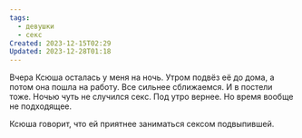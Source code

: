 ```yaml
---
tags:
  - девушки
  - секс
Created: 2023-12-15T02:29
Updated: 2023-12-28T01:18
---
```

Вчера Ксюша осталась у меня на ночь. Утром подвёз её до дома, а потом она пошла на работу. Все сильнее сближаемся. И в постели тоже. Ночью чуть не случился секс. Под утро вернее. Но время вообще не подходящее.

Ксюша говорит, что ей приятнее заниматься сексом подвыпившей.